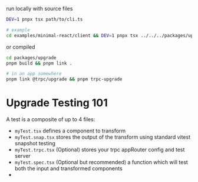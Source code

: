 run locally with source files

```sh
DEV=1 pnpx tsx path/to/cli.ts

# example
cd examples/minimal-react/client && DEV=1 pnpx tsx ../../../packages/upgrade/src/bin/cli.ts --force --skipTanstackQuery --verbose
```

or compiled

```sh
cd packages/upgrade
pnpm build && pnpm link .

# in an app somewhere
pnpm link @trpc/upgrade && pnpm trpc-upgrade
```

# Upgrade Testing 101

A test is a composite of up to 4 files:

* `myTest.tsx` defines a component to transform
* `myTest.snap.tsx` stores the output of the transform using standard vitest snapshot testing
* `myTest.trpc.tsx` (Optional) stores your trpc appRouter config and test server
* `myTest.spec.tsx` (Optional but recommended) a function which will test both the input and transformed components
* 
